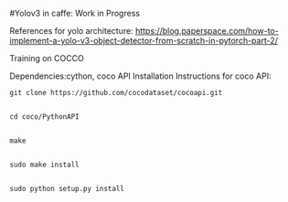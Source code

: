 #Yolov3 in caffe: Work in Progress

References for yolo architecture: https://blog.paperspace.com/how-to-implement-a-yolo-v3-object-detector-from-scratch-in-pytorch-part-2/


Training on COCCO


Dependencies:cython, coco API
Installation Instructions for coco API:


	git clone https://github.com/cocodataset/cocoapi.git
	

	cd coco/PythonAPI
	

	make
	

	sudo make install
	

	sudo python setup.py install


